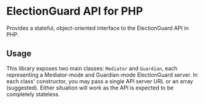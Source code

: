 # ElectionGuard API for PHP
Provides a stateful, object-oriented interface to the ElectionGuard API in PHP.

## Usage

This library exposes two main classes: `Mediator` and `Guardian`, each representing a Mediator-mode
and Guardian-mode ElectionGuard server. In each class' constructor, you may pass a single API server URL
or an array (suggested). Either situation will work as the API is expected to be completely stateless.

